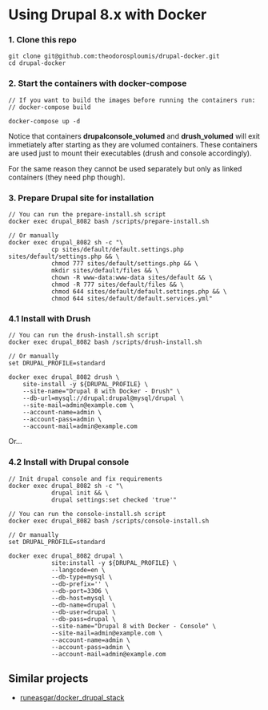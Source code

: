 # Using Drupal 8.x with Docker

### 1. Clone this repo

```
git clone git@github.com:theodorosploumis/drupal-docker.git
cd drupal-docker
```

### 2. Start the containers with docker-compose

```
// If you want to build the images before running the containers run:
// docker-compose build

docker-compose up -d
```

Notice that containers **drupalconsole_volumed** and **drush_volumed**
will exit immetiately after starting as they are volumed
containers. These containers are used just to mount their executables (drush and console accordingly).

For the same reason they cannot be used separately but only as linked containers (they need php though).


### 3. Prepare Drupal site for installation

```
// You can run the prepare-install.sh script
docker exec drupal_8082 bash /scripts/prepare-install.sh

// Or manually
docker exec drupal_8082 sh -c "\
            cp sites/default/default.settings.php sites/default/settings.php && \
            chmod 777 sites/default/settings.php && \
            mkdir sites/default/files && \
            chown -R www-data:www-data sites/default && \
            chmod -R 777 sites/default/files && \
            chmod 644 sites/default/default.settings.php && \
            chmod 644 sites/default/default.services.yml"
```

### 4.1 Install with Drush

```
// You can run the drush-install.sh script
docker exec drupal_8082 bash /scripts/drush-install.sh

// Or manually
set DRUPAL_PROFILE=standard

docker exec drupal_8082 drush \
    site-install -y ${DRUPAL_PROFILE} \
    --site-name="Drupal 8 with Docker - Drush" \
    --db-url=mysql://drupal:drupal@mysql/drupal \
    --site-mail=admin@example.com \
    --account-name=admin \
    --account-pass=admin \
    --account-mail=admin@example.com
```

Or...

### 4.2 Install with Drupal console


```
// Init drupal console and fix requirements
docker exec drupal_8082 sh -c "\
            drupal init && \
            drupal settings:set checked 'true'"

// You can run the console-install.sh script
docker exec drupal_8082 bash /scripts/console-install.sh

// Or manually
set DRUPAL_PROFILE=standard

docker exec drupal_8082 drupal \
            site:install -y ${DRUPAL_PROFILE} \
            --langcode=en \
            --db-type=mysql \
            --db-prefix='' \
            --db-port=3306 \
            --db-host=mysql \
            --db-name=drupal \
            --db-user=drupal \
            --db-pass=drupal \
            --site-name="Drupal 8 with Docker - Console" \
            --site-mail=admin@example.com \
            --account-name=admin \
            --account-pass=admin \
            --account-mail=admin@example.com
```

## Similar projects

- [runeasgar/docker_drupal_stack](https://github.com/runeasgar/docker_drupal_stack)
